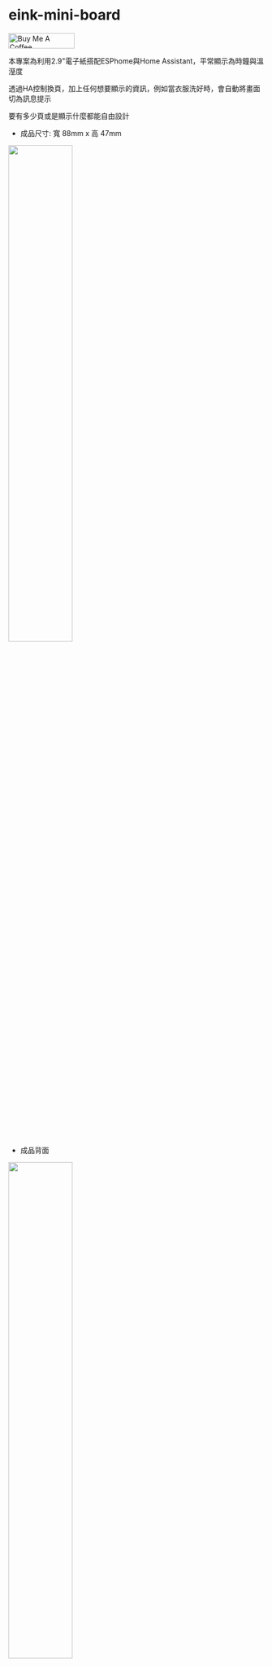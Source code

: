# eink-mini-board

<a href="https://www.buymeacoffee.com/xangin" target="_blank"><img src="https://cdn.buymeacoffee.com/buttons/default-orange.png" alt="Buy Me A Coffee" height="30" width="130"></a>

本專案為利用2.9"電子紙搭配ESPhome與Home Assistant，平常顯示為時鐘與溫溼度

透過HA控制換頁，加上任何想要顯示的資訊，例如當衣服洗好時，會自動將畫面切為訊息提示

要有多少頁或是顯示什麼都能自由設計

- 成品尺寸: 寬 88mm x 高 47mm

<img src="https://github.com/xangin/eink-mini-board/assets/56766371/fb95f3e1-b45d-43b8-a1e2-9ec430b8b43e" width="50%" />

- 成品背面

<img src="https://github.com/xangin/eink-mini-board/assets/56766371/12abbdc1-18ad-423c-b0ec-0855c366c5ef" width="50%" />

- 時鐘頁面 (溫溼度為讀取自外掛SHT30)

<img src="https://user-images.githubusercontent.com/56766371/280905433-d5fae821-7332-4d35-b14f-b55f42dde0f8.jpg" width="50%" />

- 訊息頁面

<img src="https://user-images.githubusercontent.com/56766371/280905123-8fde26c9-1ff2-4ab5-92ce-a17f62dd761a.jpg" width="50%" />

## Hardware 硬體架構

- [微雪 2.9吋黑白墨水屏裸屏](https://detail.tmall.com/item.htm?id=605757420567) - 不帶外殼
- [电子墨水屏外壳(EW029F2(2.9寸单电池))](https://item.taobao.com/item.htm?id=601700008521) - 外殼
- [溫溼度模組](https://item.taobao.com/item.htm?id=581637366281) - SHT30

**電路板**

- [墨水屏通用轉接板](https://oshwhub.com/lingdy2012/mo-shui-ping-tong-yong-zhuan-jie-ban-_0603_wos_v0-1) - 閑魚有售
- [ESP32-C3 開發板 ESP32 SuperMini](https://item.taobao.com/item.htm?id=707413078834)
- 自製電路連接上面兩片電路

<img src="https://github.com/xangin/eink-mini-board/assets/56766371/99e41766-5d21-4ef5-8a39-22a8d514a38d"  width="50%" />

| I/O定義 | Pin name  |	ESP32C3 |
|:----:|:----:|:----:|
| SHT30 |	SDA |	GPIO4 |
|	|SCL	| GPIO5 |
| | 3V | 3V |
| eink |	CS |	GPIO7|
| |	DC |	GPIO6 |
| |	CLK |	GPIO2 |
| |	MOSI |	GPIO3 |
| | 3V | 3V |

## Installation 安裝方式

1. 將`/fonts`資料夾內的檔案及`eink-mini-board.yaml`放到HA/config/esphome的資料夾內
2. 將`eink-mini-board.yaml`的內容修改成自己想要的內容 **解說在下方**
3. 在ESPhome編譯成功後，將`eink-mini-board.yaml`燒錄或OTA至模組
4. 完成!


## ESPHome yaml 說明

### 在HA控制換頁

有2個按鈕，按下去分別會去顯示p1(Time Page)與p2(Message Page)，如果有要再新增更多頁可以再仿照程式碼再新增

```YAML
button:
  - platform: template
    name: "Show Time Page"
    icon: 'mdi:clock'
    on_press:
      then:
        - display.page.show: p1
        - component.update: my_display
    
  - platform: template
    name: "Show Message Page"
    icon: 'mdi:update'
    on_press:
      then:
        - display.page.show: p2
        - component.update: my_display
```

### 根據Wi-Fi強度顯示圖示

說明: 
- 大於等於-60顯示三格
- -60~-70顯示兩格
- -70~-75顯示一格
- -75~-85顯示零格
- 小於-85顯示中斷

可自由變更強度範圍要顯示的格數

```YAML
          //wifi signal
          if (id(wifisignal).state >= -60) {
              //Excellent
              it.print(0, 0, id(wifi_font), "\U000F08BE");
          } else if (id(wifisignal).state  >= -70) {
              //Good
              it.print(0, 0, id(wifi_font), "\U000F08BD");
          } else if (id(wifisignal).state  >= -75) {
              //Fair
              it.print(0, 0, id(wifi_font),"\U000F08BC");
          } else if (id(wifisignal).state  >= -85) {
              //Weak
              it.print(0, 0, id(wifi_font),"\U000F08BF");
          } else {
              //Unlikely working signal
              it.print(0, 0, id(wifi_font),"\U000F0783");
          }
```

### 修改自訂訊息內容

作法:

1. 在字型宣告處的`msg_font`將要顯示的中文字**先全部寫出來**這樣才能正常顯示唷!!
```YAML
font:
  - file: "fonts/NotoSansTC-Medium.ttf"
    id: msg_font
    size: 40
    glyphs: 衣服已經洗拿去烘好囉!趕快收起來ABCDEFGHIJKLMNOPQRSTUVWXYZabcdefghijklmnopqrstuvwxyz,."%-~_:°
```
2. 在`display`的p2，置換想要顯示的文字，依目前設定的大小，一行就是顯示`7個中文字`，超過將無法顯示唷!
```YAML
display:
  ...
      - id: p2
        lambda: |- 
          it.printf(150,15, id(msg_font), TextAlign::TOP_CENTER, "衣服已經洗好囉!");
          it.printf(150,70, id(msg_font), TextAlign::TOP_CENTER, "趕快拿去烘~");
```

### 增加更多頁面

作法: 仿照按鈕及顯示的程式碼，可再新增多組，例如下面是第三頁，按下去顯示衣服烘好了

有不在`msg_font`內的中文字要記得新增，這樣才能正常顯示唷!

```YAML

button: #複製在button程式碼的最下面，不可重複寫button唷!
  ...
  - platform: template
    name: "Show Dryer Done Page"
    icon: 'mdi:update'
    on_press:
      then:
        - display.page.show: p3
        - component.update: my_display


display: #複製在display程式碼的最下面，不可重複寫display唷!
  ...
      - id: p3
        lambda: |- 
          it.printf(150,15, id(msg_font), TextAlign::TOP_CENTER, "衣服已經烘好囉!");
          it.printf(150,70, id(msg_font), TextAlign::TOP_CENTER, "趕快收起來!!");
```
